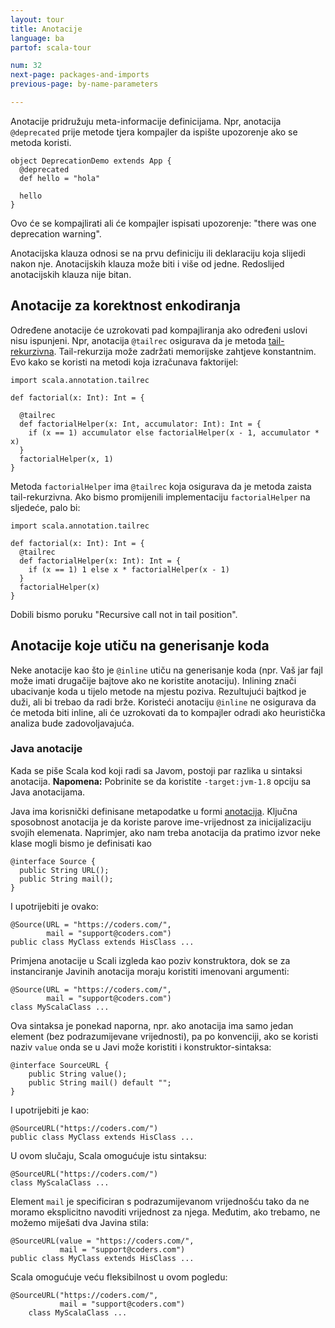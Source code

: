 ```yaml
---
layout: tour
title: Anotacije
language: ba
partof: scala-tour

num: 32
next-page: packages-and-imports
previous-page: by-name-parameters

---
```


Anotacije pridružuju meta-informacije definicijama.
Npr, anotacija `@deprecated` prije metode tjera kompajler da ispište upozorenje ako se metoda koristi.
```
object DeprecationDemo extends App {
  @deprecated
  def hello = "hola"

  hello  
}
```
Ovo će se kompajlirati ali će kompajler ispisati upozorenje: "there was one deprecation warning".

Anotacijska klauza odnosi se na prvu definiciju ili deklaraciju koja slijedi nakon nje. 
Anotacijskih klauza može biti i više od jedne.
Redoslijed anotacijskih klauza nije bitan.

## Anotacije za korektnost enkodiranja
Određene anotacije će uzrokovati pad kompajliranja ako određeni uslovi nisu ispunjeni. 
Npr, anotacija `@tailrec` osigurava da je metoda [tail-rekurzivna](https://en.wikipedia.org/wiki/Tail_call). Tail-rekurzija može zadržati memorijske zahtjeve konstantnim. 
Evo kako se koristi na metodi koja izračunava faktorijel:
```tut
import scala.annotation.tailrec

def factorial(x: Int): Int = {

  @tailrec
  def factorialHelper(x: Int, accumulator: Int): Int = {
    if (x == 1) accumulator else factorialHelper(x - 1, accumulator * x)
  }
  factorialHelper(x, 1)
}
```
Metoda `factorialHelper` ima `@tailrec` koja osigurava da je metoda zaista  tail-rekurzivna. Ako bismo promijenili implementaciju  `factorialHelper` na sljedeće, palo bi:
```
import scala.annotation.tailrec

def factorial(x: Int): Int = {
  @tailrec
  def factorialHelper(x: Int): Int = {
    if (x == 1) 1 else x * factorialHelper(x - 1)
  }
  factorialHelper(x)
}
```
Dobili bismo poruku "Recursive call not in tail position".


## Anotacije koje utiču na generisanje koda

Neke anotacije kao što je `@inline` utiču na generisanje koda (npr. Vaš jar fajl može imati drugačije bajtove ako ne koristite anotaciju). Inlining znači ubacivanje koda u tijelo metode na mjestu poziva. Rezultujući bajtkod je duži, ali bi trebao da radi brže. 
Koristeći anotaciju `@inline` ne osigurava da će metoda biti inline, ali će uzrokovati da to kompajler odradi ako heuristička analiza bude zadovoljavajuća.

### Java anotacije ###

Kada se piše Scala kod koji radi sa Javom, postoji par razlika u sintaksi anotacija.
**Napomena:** Pobrinite se da koristite `-target:jvm-1.8` opciju sa Java anotacijama.

Java ima korisnički definisane metapodatke u formi [anotacija](https://docs.oracle.com/javase/tutorial/java/annotations/). Ključna sposobnost anotacija je da koriste parove ime-vrijednost za inicijalizaciju svojih elemenata. Naprimjer, ako nam treba anotacija da pratimo izvor neke klase mogli bismo je definisati kao

```
@interface Source {
  public String URL();
  public String mail();
}
```

I upotrijebiti je ovako:

```
@Source(URL = "https://coders.com/",
        mail = "support@coders.com")
public class MyClass extends HisClass ...
```

Primjena anotacije u Scali izgleda kao poziv konstruktora, dok se za instanciranje Javinih anotacija moraju koristiti imenovani argumenti:

```
@Source(URL = "https://coders.com/",
        mail = "support@coders.com")
class MyScalaClass ...
```

Ova sintaksa je ponekad naporna, npr. ako anotacija ima samo jedan element (bez podrazumijevane vrijednosti), pa po konvenciji,
ako se koristi naziv `value` onda se u Javi može koristiti i konstruktor-sintaksa:

```
@interface SourceURL {
    public String value();
    public String mail() default "";
}
```

I upotrijebiti je kao:

```
@SourceURL("https://coders.com/")
public class MyClass extends HisClass ...
```

U ovom slučaju, Scala omogućuje istu sintaksu:

```
@SourceURL("https://coders.com/")
class MyScalaClass ...
```

Element `mail` je specificiran s podrazumijevanom vrijednošću tako da ne moramo eksplicitno navoditi vrijednost za njega.
Međutim, ako trebamo, ne možemo miješati dva Javina stila:

```
@SourceURL(value = "https://coders.com/",
           mail = "support@coders.com")
public class MyClass extends HisClass ...
```

Scala omogućuje veću fleksibilnost u ovom pogledu:

```
@SourceURL("https://coders.com/",
           mail = "support@coders.com")
    class MyScalaClass ...
```

